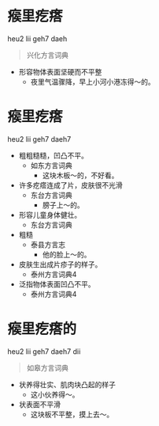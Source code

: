 # 瘊里疙瘩
heu2 lii geh7 daeh
> 兴化方言词典
- 形容物体表面坚硬而不平整
  - 夜里气温骤降，早上小河小港冻得～的。

# 瘊里疙瘩
heu2 lii geh7 daeh7
+ 粗粗糙糙，凹凸不平。
  * 如东方言词典
    - 这块木板～的，不好看。
+ 许多疙瘩连成了片，皮肤很不光滑
  * 东台方言词典
    - 膀子上～的。
+ 形容儿童身体健壮。
  * 东台方言词典
+ 粗糙
  * 泰县方言志
    - 他的脸上～的。
+ 皮肤生出成片疹子的样子。
  * 泰州方言词典4
+ 泛指物体表面凹凸不平。
  * 泰州方言词典4

# 瘊里疙瘩的
heu2 lii geh7 daeh7 dii
> 如皋方言词典
- 状养得壮实、肌肉块凸起的样子
  - 这小伙养得～。
- 状表面不平滑
  - 这块板不平整，摸上去～。
